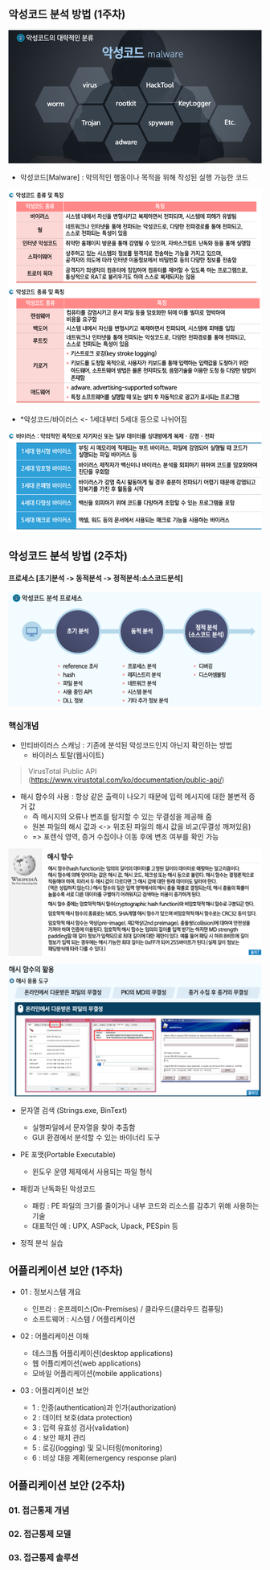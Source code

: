 

## 악성코드 분석 방법 (1주차)
![img_2.png](../img/hycu/malware1week.png)

- 악성코드[Malware] : 악의적인 행동이나 목적을 위해 작성된 실행 가능한 코드

![img.png](../img/hycu/malware1week1.png)
![img_1.png](../img/hycu/malware1week2.png)

- *악성코드/바이러스 <- 1세대부터 5세대 등으로 나뉘어짐

![img_2.png](../img/hycu/malware1week3.png)

## 악성코드 분석 방법 (2주차)

#### 프로세스 [초기분석 -> 동적분석 -> 정적분석:소스코드분석]
![img.png](../img/hycu/malware2week1.png)

### 핵심개념
- 안티바이러스 스캐닝 : 기존에 분석된 악성코드인지 아닌지 확인하는 방법
  * 바이러스 토탈(웹사이트)
> VirusTotal Public API (https://www.virustotal.com/ko/documentation/public-api/)

- 해시 함수의 사용 : 항상 같은 출력이 나오기 때문에 입력 메시지에 대한 불변적 증거 값
  * 즉 메시지의 오류나 변조를 탐지할 수 있는 무결성을 제공해 줌
  * 원본 파일의 해시 값과 <-> 위조된 파일의 해시 값을 비교(무결성 깨져있음)
  * => 포렌식 영역, 증거 수집이나 이동 후에 변조 여부를 확인 가능

![img_1.png](../img/hycu/malware2week2.png)

![img_3.png](../img/hycu/malware2week3.png)


- 문자열 검색 (Strings.exe, BinText)
  * 실행파일에서 문자열을 찾아 추출함
  * GUI 환경에서 분석할 수 있는 바이너리 도구


- PE 포맷(Portable Executable)
  * 윈도우 운영 체제에서 사용되는 파일 형식 


- 패킹과 난독화된 악성코드 
  * 패킹 : PE 파일의 크기를 줄이거나 내부 코드와 리소스를 감추기 위해 사용하는 기술
  * 대표적인 예 : UPX, ASPack, Upack, PESpin 등

- 정적 분석 실습 

## 어플리케이션 보안 (1주차)
- 01 : 정보시스템 개요
    * 인프라 : 온프레미스(On-Premises) / 클라우드(클라우드 컴퓨팅)
    * 소프트웨어 : 시스템 / 어플리케이션
  

- 02 : 어플리케이션 이해
    * 데스크톱 어플리케이션(desktop applications)
    * 웹 어플리케이션(web applications)
    * 모바일 어플리케이션(mobile applications)


- 03 : 어플리케이션 보안
    * 1 : 인증(authentication)과 인가(authorization)
    * 2 : 데이터 보호(data protection)
    * 3 : 입력 유효성 검사(validation)
    * 4 : 보안 패치 관리
    * 5 : 로깅(logging) 및 모니터링(monitoring)
    * 6 : 비상 대응 계획(emergency response plan)

## 어플리케이션 보안 (2주차)

### 01. 접근통제 개념
### 02. 접근통제 모델
### 03. 접근통제 솔루션